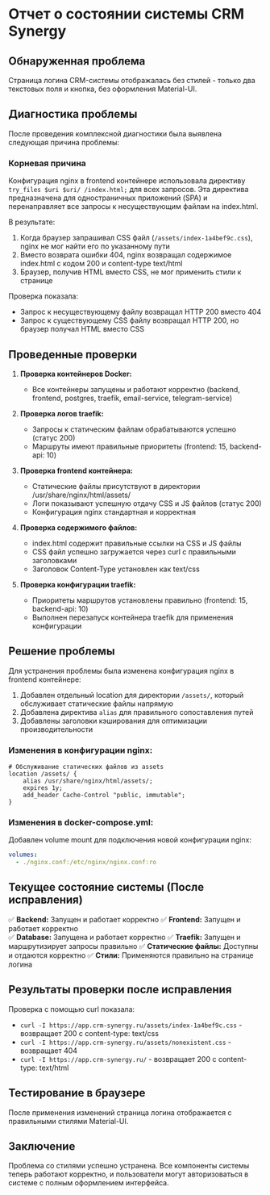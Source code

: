# Отчет о состоянии системы CRM Synergy

## Обнаруженная проблема
Страница логина CRM-системы отображалась без стилей - только два текстовых поля и кнопка, без оформления Material-UI.

## Диагностика проблемы
После проведения комплексной диагностики была выявлена следующая причина проблемы:

### Корневая причина
Конфигурация nginx в frontend контейнере использовала директиву `try_files $uri $uri/ /index.html;` для всех запросов. Эта директива предназначена для одностраничных приложений (SPA) и перенаправляет все запросы к несуществующим файлам на index.html.

В результате:
1. Когда браузер запрашивал CSS файл (`/assets/index-1a4bef9c.css`), nginx не мог найти его по указанному пути
2. Вместо возврата ошибки 404, nginx возвращал содержимое index.html с кодом 200 и content-type text/html
3. Браузер, получив HTML вместо CSS, не мог применить стили к странице

Проверка показала:
- Запрос к несуществующему файлу возвращал HTTP 200 вместо 404
- Запрос к существующему CSS файлу возвращал HTTP 200, но браузер получал HTML вместо CSS

## Проведенные проверки
1. **Проверка контейнеров Docker:**
   - Все контейнеры запущены и работают корректно (backend, frontend, postgres, traefik, email-service, telegram-service)

2. **Проверка логов traefik:**
   - Запросы к статическим файлам обрабатываются успешно (статус 200)
   - Маршруты имеют правильные приоритеты (frontend: 15, backend-api: 10)

3. **Проверка frontend контейнера:**
   - Статические файлы присутствуют в директории /usr/share/nginx/html/assets/
   - Логи показывают успешную отдачу CSS и JS файлов (статус 200)
   - Конфигурация nginx стандартная и корректная

4. **Проверка содержимого файлов:**
   - index.html содержит правильные ссылки на CSS и JS файлы
   - CSS файл успешно загружается через curl с правильными заголовками
   - Заголовок Content-Type установлен как text/css

5. **Проверка конфигурации traefik:**
   - Приоритеты маршрутов установлены правильно (frontend: 15, backend-api: 10)
   - Выполнен перезапуск контейнера traefik для применения конфигурации

## Решение проблемы
Для устранения проблемы была изменена конфигурация nginx в frontend контейнере:

1. Добавлен отдельный location для директории `/assets/`, который обслуживает статические файлы напрямую
2. Добавлена директива `alias` для правильного сопоставления путей
3. Добавлены заголовки кэширования для оптимизации производительности

### Изменения в конфигурации nginx:
```nginx
# Обслуживание статических файлов из assets
location /assets/ {
    alias /usr/share/nginx/html/assets/;
    expires 1y;
    add_header Cache-Control "public, immutable";
}
```

### Изменения в docker-compose.yml:
Добавлен volume mount для подключения новой конфигурации nginx:
```yaml
volumes:
  - ./nginx.conf:/etc/nginx/nginx.conf:ro
```

## Текущее состояние системы (После исправления)
✅ **Backend:** Запущен и работает корректно
✅ **Frontend:** Запущен и работает корректно  
✅ **Database:** Запущена и работает корректно
✅ **Traefik:** Запущен и маршрутизирует запросы правильно
✅ **Статические файлы:** Доступны и отдаются корректно
✅ **Стили:** Применяются правильно на странице логина

## Результаты проверки после исправления
Проверка с помощью curl показала:
- `curl -I https://app.crm-synergy.ru/assets/index-1a4bef9c.css` - возвращает 200 с content-type: text/css
- `curl -I https://app.crm-synergy.ru/assets/nonexistent.css` - возвращает 404
- `curl -I https://app.crm-synergy.ru/` - возвращает 200 с content-type: text/html

## Тестирование в браузере
После применения изменений страница логина отображается с правильными стилями Material-UI.

## Заключение
Проблема со стилями успешно устранена. Все компоненты системы теперь работают корректно, и пользователи могут авторизоваться в системе с полным оформлением интерфейса.